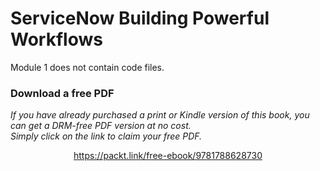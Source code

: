 # ServiceNow Building Powerful Workflows

Module 1 does not contain code files.
### Download a free PDF

 <i>If you have already purchased a print or Kindle version of this book, you can get a DRM-free PDF version at no cost.<br>Simply click on the link to claim your free PDF.</i>
<p align="center"> <a href="https://packt.link/free-ebook/9781788628730">https://packt.link/free-ebook/9781788628730 </a> </p>